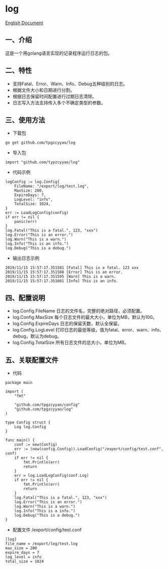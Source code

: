 # log
[English Document](./README.md)
## 一、介绍
这是一个用golang语言实现的记录程序运行日志的包。
## 二、特性
- 支持Fatal、Error、Warn、Info、Debug五种级别的日志。
- 根据文件大小和日期进行分割。
- 根据日志保留时间配置进行过期日志清除。
- 日志写入方法支持传入多个不确定类型的参数。
## 三、使用方法
- 下载包
```
go get github.com/tpgzcyyao/log
```
- 导入包
```
import "github.com/typzcyyao/log"
```
- 代码示例
```
logConfig := log.Config{
	FileName: "/export/log/test.log",
	MaxSize: 200,
	ExpireDays: 7,
	LogLevel: "info",
	TotalSize: 1024,
}
err := LoadLogConfig(config)
if err != nil {
	panic(err)
}
log.Fatal("This is a fatal.", 123, "xxx")
log.Error("This is an error.")
log.Warn("This is a warn.")
log.Info("This is an info.")
log.Debug("This is a debug.")
```
- 输出日志示例
```
2019/11/15 15:57:17.351581 [Fatal] This is a fatal. 123 xxx
2019/11/15 15:57:17.351588 [Error] This is an error.
2019/11/15 15:57:17.351595 [Warn] This is a warn.
2019/11/15 15:57:17.351601 [Info] This is an info.
```
## 四、配置说明
- log.Config.FileName
日志的文件名，完整的绝对路径，必须配置。
- log.Config.MaxSize
每个日志文件的最大大小，单位为MB，默认为100。
- log.Config.ExpireDays
日志的保留天数，默认全保留。
- log.Config.LogLevel
打印日志的最低等级，值为fatal、error、warn、info、debug，默认为debug。
- log.Config.TotalSize
所有日志文件的总大小，单位为MB。
## 五、关联配置文件
- 代码
```
package main

import (
	"fmt"

	"github.com/tpgzcyyao/config"
	"github.com/tpgzcyyao/log"
)

type Config struct {
	Log log.Config
}

func main() {
	conf := new(Config)
	err := (new(config.Config)).LoadConfig("/export/config/test.conf", conf)
	if err != nil {
		fmt.Println(err)
		return
	}
	err = log.LoadLogConfig(conf.Log)
	if err != nil {
		fmt.Println(err)
		return
	}
	log.Fatal("This is a fatal.", 123, "xxx")
	log.Error("This is an error.")
	log.Warn("This is a warn.")
	log.Info("This is a info.")
	log.Debug("This is a debug.")
}
```
- 配置文件 /export/config/test.conf
```
[log]
file_name = /export/log/test.log
max_size = 200
expire_days = 7
log_level = info
total_size = 1024
```
